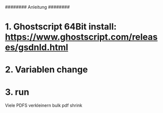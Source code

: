 ########   Anleitung   ########

# 1. Ghostscript 64Bit install: https://www.ghostscript.com/releases/gsdnld.html
# 2. Variablen change
# 3. run

Viele PDFS verkleinern
bulk pdf shrink
